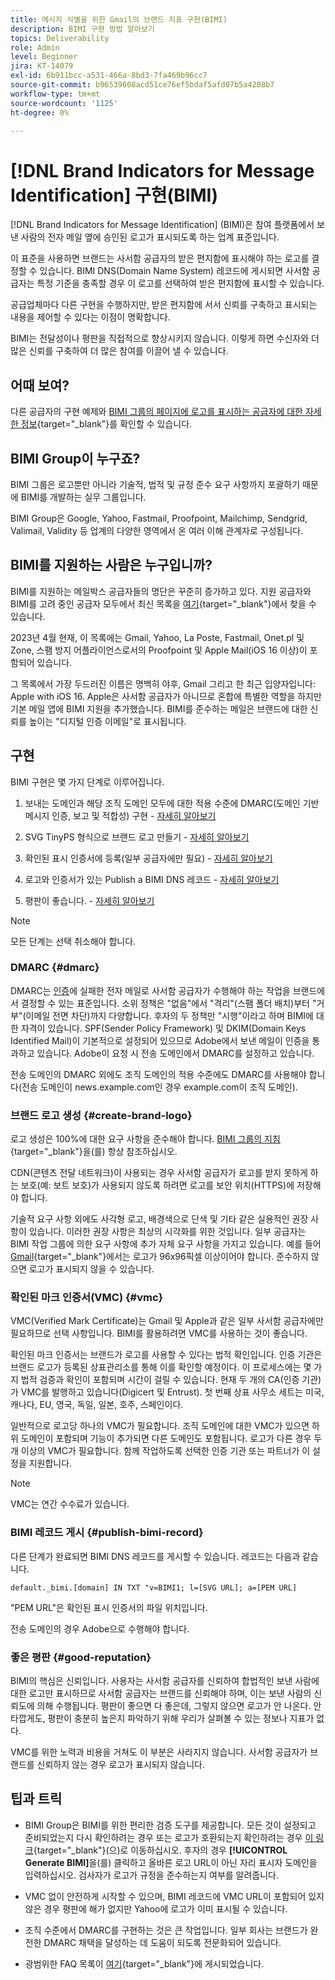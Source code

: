 ```yaml
---
title: 메시지 식별을 위한 Gmail의 브랜드 지표 구현(BIMI)
description: BIMI 구현 방법 알아보기
topics: Deliverability
role: Admin
level: Beginner
jira: KT-14079
exl-id: 6b911bcc-a531-466a-8bd3-7fa469b96cc7
source-git-commit: b96539608acd51ce76ef5bdaf5afd07b5a4208b7
workflow-type: tm+mt
source-wordcount: '1125'
ht-degree: 0%

---
```


# [!DNL Brand Indicators for Message Identification] 구현(BIMI)

[!DNL Brand Indicators for Message Identification] (BIMI)은 참여 플랫폼에서 보낸 사람의 전자 메일 옆에 승인된 로고가 표시되도록 하는 업계 표준입니다.

이 표준을 사용하면 브랜드는 사서함 공급자의 받은 편지함에 표시해야 하는 로고를 결정할 수 있습니다. BIMI DNS(Domain Name System) 레코드에 게시되면 사서함 공급자는 특정 기준을 충족할 경우 이 로고를 선택하여 받은 편지함에 표시할 수 있습니다.

공급업체마다 다른 구현을 수행하지만, 받은 편지함에 서서 신뢰를 구축하고 표시되는 내용을 제어할 수 있다는 이점이 명확합니다.

BIMI는 전달성이나 평판을 직접적으로 향상시키지 않습니다. 이렇게 하면 수신자와 더 많은 신뢰를 구축하여 더 많은 참여를 이끌어 낼 수 있습니다.

## 어때 보여?

다른 공급자의 구현 예제와 [BIMI 그룹의 페이지에 로고를 표시하는 공급자에 대한 자세한 정보](https://bimigroup.org/where-is-my-bimi-logo-displayed/){target="_blank"}를 확인할 수 있습니다.

## BIMI Group이 누구죠?

BIMI 그룹은 로고뿐만 아니라 기술적, 법적 및 규정 준수 요구 사항까지 포괄하기 때문에 BIMI를 개발하는 실무 그룹입니다.

BIMI Group은 Google, Yahoo, Fastmail, Proofpoint, Mailchimp, Sendgrid, Valimail, Validity 등 업계의 다양한 영역에서 온 여러 이해 관계자로 구성됩니다.

## BIMI를 지원하는 사람은 누구입니까?

BIMI를 지원하는 메일박스 공급자들의 명단은 꾸준히 증가하고 있다. 지원 공급자와 BIMI를 고려 중인 공급자 모두에서 최신 목록을 [여기](https://bimigroup.org/bimi-infographic/){target="_blank"}에서 찾을 수 있습니다.

2023년 4월 현재, 이 목록에는 Gmail, Yahoo, La Poste, Fastmail, Onet.pl 및 Zone, 스팸 방지 어플라이언스로서의 Proofpoint 및 Apple Mail(iOS 16 이상)이 포함되어 있습니다.

그 목록에서 가장 두드러진 이름은 명백히 야후, Gmail 그리고 한 최근 입양자입니다: Apple with iOS 16. Apple은 사서함 공급자가 아니므로 혼합에 특별한 역할을 하지만 기본 메일 앱에 BIMI 지원을 추가했습니다. BIMI를 준수하는 메일은 브랜드에 대한 신뢰를 높이는 &quot;디지털 인증 이메일&quot;로 표시됩니다.

## 구현

BIMI 구현은 몇 가지 단계로 이루어집니다.

1. 보내는 도메인과 해당 조직 도메인 모두에 대한 적용 수준에 DMARC(도메인 기반 메시지 인증, 보고 및 적합성) 구현 - [자세히 알아보기](#dmarc)

1. SVG TinyPS 형식으로 브랜드 로고 만들기 - [자세히 알아보기](#create-brand-logo)

1. 확인된 표시 인증서에 등록(일부 공급자에만 필요) - [자세히 알아보기](#vmc)

1. 로고와 인증서가 있는 Publish a BIMI DNS 레코드 - [자세히 알아보기](#publish-bimi-record)

1. 평판이 좋습니다. - [자세히 알아보기](#good-reputation)

>[!NOTE]
>
>모든 단계는 선택 취소해야 합니다.


### DMARC {#dmarc}

DMARC는 [인증](../additional-resources/authentication.md)에 실패한 전자 메일로 사서함 공급자가 수행해야 하는 작업을 브랜드에서 결정할 수 있는 표준입니다. 소위 정책은 &quot;없음&quot;에서 &quot;격리&quot;(스팸 폴더 배치)부터 &quot;거부&quot;(이메일 전면 차단)까지 다양합니다. 후자의 두 정책만 &quot;시행&quot;이라고 하며 BIMI에 대한 자격이 있습니다. SPF(Sender Policy Framework) 및 DKIM(Domain Keys Identified Mail)이 기본적으로 설정되어 있으므로 Adobe에서 보낸 메일이 인증을 통과하고 있습니다. Adobe이 요청 시 전송 도메인에서 DMARC를 설정하고 있습니다.

전송 도메인의 DMARC 외에도 조직 도메인의 적용 수준에도 DMARC를 사용해야 합니다(전송 도메인이 news.example.com인 경우 example.com이 조직 도메인).

### 브랜드 로고 생성 {#create-brand-logo}

로고 생성은 100%에 대한 요구 사항을 준수해야 합니다. [BIMI 그룹의 지침](https://bimigroup.org/creating-bimi-svg-logo-files/){target="_blank"}을(를) 항상 참조하십시오.

CDN(콘텐츠 전달 네트워크)이 사용되는 경우 사서함 공급자가 로고를 받지 못하게 하는 보호(예: 보트 보호)가 사용되지 않도록 하려면 로고를 보안 위치(HTTPS)에 저장해야 합니다.

기술적 요구 사항 외에도 사각형 로고, 배경색으로 단색 및 기타 같은 실용적인 권장 사항이 있습니다. 이러한 권장 사항은 최상의 시각화를 위한 것입니다. 일부 공급자는 BIMI 작업 그룹에 의한 요구 사항에 추가 자체 요구 사항을 가지고 있습니다. 예를 들어 [Gmail](https://support.google.com/a/answer/10911027?sjid=903725605955621707-EU){target="_blank"}에서는 로고가 96x96픽셀 이상이어야 합니다.
준수하지 않으면 로고가 표시되지 않을 수 있습니다.

### 확인된 마크 인증서(VMC) {#vmc}

VMC(Verified Mark Certificate)는 Gmail 및 Apple과 같은 일부 사서함 공급자에만 필요하므로 선택 사항입니다. BIMI를 활용하려면 VMC를 사용하는 것이 좋습니다.

확인된 마크 인증서는 브랜드가 로고를 사용할 수 있다는 법적 확인입니다. 인증 기관은 브랜드 로고가 등록된 상표관리소를 통해 이를 확인할 예정이다. 이 프로세스에는 몇 가지 법적 검증과 확인이 포함되며 시간이 걸릴 수 있습니다. 현재 두 개의 CA(인증 기관)가 VMC를 발행하고 있습니다(Digicert 및 Entrust). 첫 번째 상표 사무소 세트는 미국, 캐나다, EU, 영국, 독일, 일본, 호주, 스페인이다.

일반적으로 로고당 하나의 VMC가 필요합니다. 조직 도메인에 대한 VMC가 있으면 하위 도메인이 포함되며 기능이 추가되면 다른 도메인도 포함됩니다. 로고가 다른 경우 두 개 이상의 VMC가 필요합니다. 함께 작업하도록 선택한 인증 기관 또는 파트너가 이 설정을 지원합니다.

>[!NOTE]
>
>VMC는 연간 수수료가 있습니다.

### BIMI 레코드 게시 {#publish-bimi-record}

다른 단계가 완료되면 BIMI DNS 레코드를 게시할 수 있습니다. 레코드는 다음과 같습니다.

```
default._bimi.[domain] IN TXT "v=BIMI1; l=[SVG URL]; a=[PEM URL]
```

&quot;PEM URL&quot;은 확인된 표시 인증서의 파일 위치입니다.

전송 도메인의 경우 Adobe으로 수행해야 합니다.

### 좋은 평판 {#good-reputation}

BIMI의 핵심은 신뢰입니다. 사용자는 사서함 공급자를 신뢰하여 합법적인 보낸 사람에 대한 로고만 표시하므로 사서함 공급자는 브랜드를 신뢰해야 하며, 이는 보낸 사람의 신뢰도에 의해 수행됩니다. 평판이 좋으면 다 좋은데, 그렇지 않으면 로고가 안 나온다. 안타깝게도, 평판이 충분히 높은지 파악하기 위해 우리가 살펴볼 수 있는 정보나 지표가 없다.

VMC를 위한 노력과 비용을 거쳐도 이 부분은 사라지지 않습니다. 사서함 공급자가 브랜드를 신뢰하지 않는 경우 로고가 표시되지 않습니다.

## 팁과 트릭

* BIMI Group은 BIMI를 위한 편리한 검증 도구를 제공합니다. 모든 것이 설정되고 준비되었는지 다시 확인하려는 경우 또는 로고가 호환되는지 확인하려는 경우 [이 링크](https://bimigroup.org/bimi-generator/){target="_blank"}(으)로 이동하십시오. 후자의 경우 **[!UICONTROL Generate BIMI]**&#x200B;을(를) 클릭하고 올바른 로고 URL이 아닌 자리 표시자 도메인을 입력하십시오. 검사자가 로고가 규정을 준수하는지 여부를 알려줍니다.

* VMC 없이 안전하게 시작할 수 있으며, BIMI 레코드에 VMC URL이 포함되어 있지 않은 경우 평판에 해가 없지만 Yahoo에 로고가 이미 표시될 수 있습니다.

* 조직 수준에서 DMARC를 구현하는 것은 큰 작업입니다. 일부 회사는 브랜드가 완전한 DMARC 채택을 달성하는 데 도움이 되도록 전문화되어 있습니다.

* 광범위한 FAQ 목록이 [여기](https://bimigroup.org/faqs-for-senders-esps/){target="_blank"}에 게시되었습니다.
